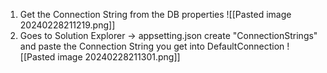 1) Get the Connection String from the DB properties
	![[Pasted image 20240228211219.png]]
2) Goes to Solution Explorer -> appsetting.json
	create "ConnectionStrings" and paste the Connection String you get into DefaultConnection 
	![[Pasted image 20240228211301.png]]

